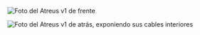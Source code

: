 ![Foto del Atreus v1 de frente](./frente.jpg)

![Foto del Atreus v1 de atrás, exponiendo sus cables interiores](./atrás.jpg)
